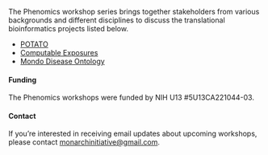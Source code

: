 The Phenomics workshop series brings together stakeholders from various backgrounds and different disciplines to discuss the translational bioinformatics projects listed below. 

- [POTATO](pages/potato.md)
- [Computable Exposures](pages/exposures.md)
- [Mondo Disease Ontology](pages/mondo.md)

#### Funding
The Phenomics workshops were funded by NIH U13 #5U13CA221044-03.

#### Contact
If you’re interested in receiving email updates about upcoming workshops, please contact monarchinitiative@gmail.com.
